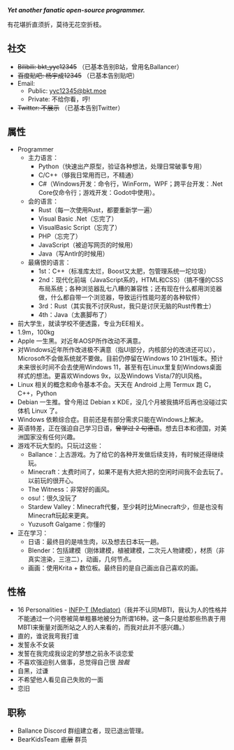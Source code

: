 <b><i>Yet another fanatic open-source programmer.</i></b>

有花堪折直须折，莫待无花空折枝。

## 社交

* ~~Bilibili: bkt_yyc12345~~ （已基本告别B站，曾用名Ballancer）
* ~~百度贴吧: 杨宇成12345~~ （已基本告别贴吧）
* Email:
    * Public: yyc12345@bkt.moe
    * Private: 不给你看，哼!
* ~~Twitter: 不展示~~ （已基本告别Twitter）

## 属性

* Programmer
    - 主力语言：
        * Python（快速出产原型，验证各种想法，处理日常破事专用）
        * C/C++（够我日常用而已，不精通）
        * C\#（Windows开发：命令行，WinForm，WPF；跨平台开发：.Net Core仅命令行；游戏开发：Godot中使用）。
    - 会的语言：
        * Rust（每一次使用Rust，都要重新学一遍）
        * Visual Basic .Net（忘完了）
        * VisualBasic Script（忘完了）
        * PHP（忘完了）
        * JavaScript（被迫写网页的时候用）
        * Java（写Antlr的时候用）
    - 最痛恨的语言：
        * 1st：C++（标准库太烂，Boost又太肥，包管理系统一坨垃圾）
        * 2nd：现代化前端（JavaScript系的，HTML和CSS）（搞不懂的CSS布局系统；各种浏览器乱七八糟的兼容性；还有现在什么都用浏览器做，什么都自带一个浏览器，导致运行性能叼差的各种软件）
        * 3rd：Rust（其实我不讨厌Rust，我只是讨厌无脑的Rust传教士）
        * 4th：Java（太裹脚布了）
* 前大学生，就读学校不便透露，专业为EE相关。
* 1.9m，100kg
* Apple 一生黑。对近年AOSP所作改动不满意。
* 对Windows近年所作改进极不满意（指UI部分，内核部分的改进还可以），Microsoft不会做系统就不要做。目前仍停留在Windows 10 21H1版本。预计未来很长时间不会去使用Windows 11，甚至有在Linux里复刻Windows桌面样式的想法。更喜欢Windows 9x，以及Windows Vista/7的UI风格。
* Linux 相关的概念和命令基本不会。天天在 Android 上用 Termux 跑 C，C++，Python
* Debian 一生推。曾今用过 Debian x KDE，没几个月被我搞坏后再也没碰过实体机 Linux 了。
* Windows 依赖综合症。目前还是有部分需求只能在Windows上解决。
* 英语特差，正在强迫自己学习日语，~~曾学过 2 句德语~~。想去日本和德国，对美洲国家没有任何兴趣。
* 游戏不玩大型的。只玩过这些：
    - Ballance：上古游戏。为了给它的各种开发做后续支持，有时候还得继续玩。
    - Minecraft：太费时间了，如果不是有大把大把的空闲时间我不会去玩了。以前玩的很开心。
    - The Witness：非常好的画风。
    - osu!：很久没玩了
    - Stardew Valley：Minecraft代餐，至少耗时比Minecraft少，但是也没有Minecraft玩起来更爽。
    - Yuzusoft Galgame：你懂的
* 正在学习：
    - 日语：最终目的是啃生肉，以及想去日本玩一趟。
    - Blender：包括建模（刚体建模，植被建模，二次元人物建模），材质（非真实渲染，三渲二），动画，几何节点。
    - 画画：使用Krita + 数位板。最终目的是自己画出自己喜欢的画。

## 性格

* 16 Personalities - [INFP-T \(Mediator\)](https://www.16personalities.com/infp-personality)（我并不认同MBTI，我认为人的性格并不能通过一个问卷被简单粗暴地被分为所谓16种。这一条只是给那些热衷于用MBTI来衡量对面所站之人的人来看的，而我对此并不感兴趣。）
* 直的，谁说我弯我打谁
* 发誓永不女装
* 发誓在我完成我设定的梦想之前永不谈恋爱
* 不喜欢强迫别人做事，总觉得自己很 *独裁* 
* 自黑，过谦
* 不希望他人看见自己失败的一面
* 恋旧

## 职称

* Ballance Discord 群组建立者，现已退出管理。
* BearKidsTeam ~~底层~~ 群员
